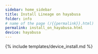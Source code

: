 ```yaml
---
sidebar: home_sidebar
title: Install Lineage on hayabusa
folder: info
# name of the page (/{{permalink}}.html)
permalink: install_on_hayabusa.html
device: hayabusa
---
```

{% include templates/device_install.md %}
